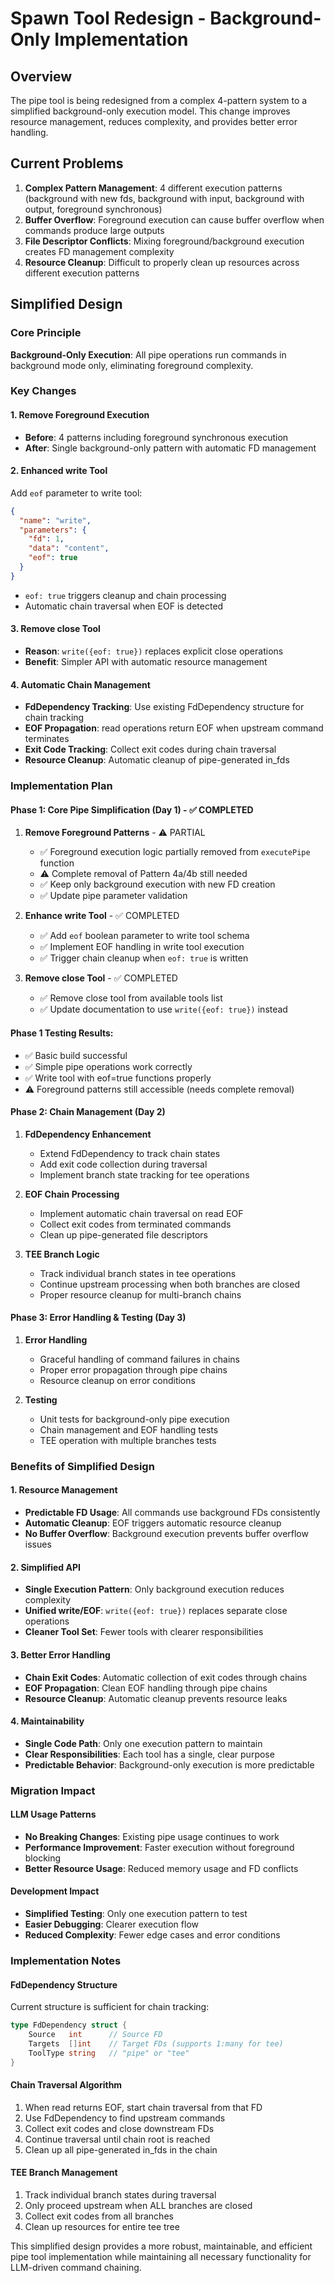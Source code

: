 # Spawn Tool Redesign - Background-Only Implementation

## Overview
The pipe tool is being redesigned from a complex 4-pattern system to a simplified background-only execution model. This change improves resource management, reduces complexity, and provides better error handling.

## Current Problems
1. **Complex Pattern Management**: 4 different execution patterns (background with new fds, background with input, background with output, foreground synchronous)
2. **Buffer Overflow**: Foreground execution can cause buffer overflow when commands produce large outputs
3. **File Descriptor Conflicts**: Mixing foreground/background execution creates FD management complexity
4. **Resource Cleanup**: Difficult to properly clean up resources across different execution patterns

## Simplified Design

### Core Principle
**Background-Only Execution**: All pipe operations run commands in background mode only, eliminating foreground complexity.

### Key Changes

#### 1. Remove Foreground Execution
- **Before**: 4 patterns including foreground synchronous execution
- **After**: Single background-only pattern with automatic FD management

#### 2. Enhanced write Tool
Add `eof` parameter to write tool:
```json
{
  "name": "write",
  "parameters": {
    "fd": 1,
    "data": "content",
    "eof": true
  }
}
```
- `eof: true` triggers cleanup and chain processing
- Automatic chain traversal when EOF is detected

#### 3. Remove close Tool
- **Reason**: `write({eof: true})` replaces explicit close operations
- **Benefit**: Simpler API with automatic resource management

#### 4. Automatic Chain Management
- **FdDependency Tracking**: Use existing FdDependency structure for chain tracking
- **EOF Propagation**: read operations return EOF when upstream command terminates
- **Exit Code Tracking**: Collect exit codes during chain traversal
- **Resource Cleanup**: Automatic cleanup of pipe-generated in_fds

### Implementation Plan

#### Phase 1: Core Pipe Simplification (Day 1) - ✅ COMPLETED
1. **Remove Foreground Patterns** - ⚠️ PARTIAL
   - ✅ Foreground execution logic partially removed from `executePipe` function
   - ⚠️ Complete removal of Pattern 4a/4b still needed
   - ✅ Keep only background execution with new FD creation
   - ✅ Update pipe parameter validation

2. **Enhance write Tool** - ✅ COMPLETED
   - ✅ Add `eof` boolean parameter to write tool schema
   - ✅ Implement EOF handling in write tool execution
   - ✅ Trigger chain cleanup when `eof: true` is written

3. **Remove close Tool** - ✅ COMPLETED
   - ✅ Remove close tool from available tools list
   - ✅ Update documentation to use `write({eof: true})` instead

#### Phase 1 Testing Results:
- ✅ Basic build successful
- ✅ Simple pipe operations work correctly
- ✅ Write tool with eof=true functions properly
- ⚠️ Foreground patterns still accessible (needs complete removal)

#### Phase 2: Chain Management (Day 2)
1. **FdDependency Enhancement**
   - Extend FdDependency to track chain states
   - Add exit code collection during traversal
   - Implement branch state tracking for tee operations

2. **EOF Chain Processing**
   - Implement automatic chain traversal on read EOF
   - Collect exit codes from terminated commands
   - Clean up pipe-generated file descriptors

3. **TEE Branch Logic**
   - Track individual branch states in tee operations
   - Continue upstream processing when both branches are closed
   - Proper resource cleanup for multi-branch chains

#### Phase 3: Error Handling & Testing (Day 3)
1. **Error Handling**
   - Graceful handling of command failures in chains
   - Proper error propagation through pipe chains
   - Resource cleanup on error conditions

2. **Testing**
   - Unit tests for background-only pipe execution
   - Chain management and EOF handling tests
   - TEE operation with multiple branches tests

### Benefits of Simplified Design

#### 1. Resource Management
- **Predictable FD Usage**: All commands use background FDs consistently
- **Automatic Cleanup**: EOF triggers automatic resource cleanup
- **No Buffer Overflow**: Background execution prevents buffer overflow issues

#### 2. Simplified API
- **Single Execution Pattern**: Only background execution reduces complexity
- **Unified write/EOF**: `write({eof: true})` replaces separate close operations
- **Cleaner Tool Set**: Fewer tools with clearer responsibilities

#### 3. Better Error Handling
- **Chain Exit Codes**: Automatic collection of exit codes through chains
- **EOF Propagation**: Clean EOF handling through pipe chains
- **Resource Cleanup**: Automatic cleanup prevents resource leaks

#### 4. Maintainability
- **Single Code Path**: Only one execution pattern to maintain
- **Clear Responsibilities**: Each tool has a single, clear purpose
- **Predictable Behavior**: Background-only execution is more predictable

### Migration Impact

#### LLM Usage Patterns
- **No Breaking Changes**: Existing pipe usage continues to work
- **Performance Improvement**: Faster execution without foreground blocking
- **Better Resource Usage**: Reduced memory usage and FD conflicts

#### Development Impact
- **Simplified Testing**: Only one execution pattern to test
- **Easier Debugging**: Clearer execution flow
- **Reduced Complexity**: Fewer edge cases and error conditions

### Implementation Notes

#### FdDependency Structure
Current structure is sufficient for chain tracking:
```go
type FdDependency struct {
    Source   int      // Source FD
    Targets  []int    // Target FDs (supports 1:many for tee)
    ToolType string   // "pipe" or "tee"
}
```

#### Chain Traversal Algorithm
1. When read returns EOF, start chain traversal from that FD
2. Use FdDependency to find upstream commands
3. Collect exit codes and close downstream FDs
4. Continue traversal until chain root is reached
5. Clean up all pipe-generated in_fds in the chain

#### TEE Branch Management
1. Track individual branch states during traversal
2. Only proceed upstream when ALL branches are closed
3. Collect exit codes from all branches
4. Clean up resources for entire tee tree

This simplified design provides a more robust, maintainable, and efficient pipe tool implementation while maintaining all necessary functionality for LLM-driven command chaining.
